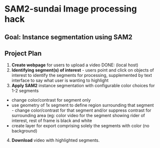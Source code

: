 # SAM2-sundai Image processing hack 

## Goal: Instance segmentation using SAM2 

## Project Plan
1. **Create webpage** for users to upload a video
   DONE: (local host)
2. **Identifying segment(s) of interest** - users point and click on objects of interest to identify the segments for processing, supplemented by text interface to say what user is wanting to highlight
3. **Apply SAM2** instance segmentation with configurable color choices for 1-2 segments
- change color/contrast for segment only
- use geometry of 1x segment to define region surrounding that segment - change color/contrast for that segment and/or suppress contrast for surrounding area (eg: color video for the segment showing rider of interest, rest of frame is black and white
- create layer for export comprising solely the segments with color (no background)
4. **Download** video with highlighted segments. 
